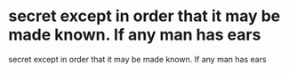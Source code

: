 # secret except in order that it may be made known. If any man has ears

secret except in order that it may be made known. If any man has ears